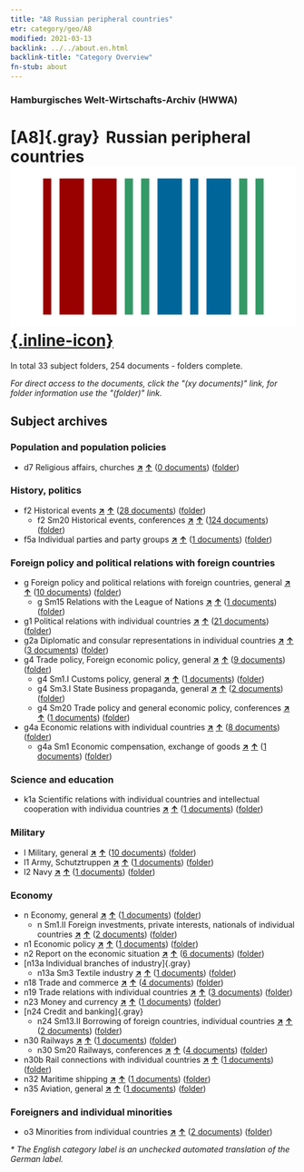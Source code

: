 ```yaml
---
title: "A8 Russian peripheral countries"
etr: category/geo/A8
modified: 2021-03-13
backlink: ../../about.en.html
backlink-title: "Category Overview"
fn-stub: about
---
```


### Hamburgisches Welt-Wirtschafts-Archiv (HWWA)
# [A8]{.gray}&#8201; Russian peripheral countries&#160; [![Wikidata item](/images/Wikidata-logo.svg){.inline-icon}](http://www.wikidata.org/entity/Q90303093)





In total 33 subject folders, 254 documents - folders complete.

_For direct access to the documents, click the "(xy documents)" link, for folder information use the "(folder)" link._

## Subject archives



### Population and population policies

- d7 Religious affairs, churches [**&nearr;**](../../../subject/i/144241/about.en.html "Religious affairs, churches (all over the world)") [**&uarr;**](../../../subject/about.en.html#d7 "Subject category system") (<a href="https://pm20.zbw.eu/dfgview/sh/140904,144241" title="about: Russian peripheral countries : Religious affairs, churches" target="_blank">0 documents</a>) ([folder](../../../../folder/sh/1409xx/140904/1442xx/144241/about.en.html))

### History, politics

- f2 Historical events [**&nearr;**](../../../subject/i/144286/about.en.html "Historical events (all over the world)") [**&uarr;**](../../../subject/about.en.html#f2 "Subject category system") (<a href="https://pm20.zbw.eu/dfgview/sh/140904,144286" title="about: Russian peripheral countries : Historical events" target="_blank">28 documents</a>) ([folder](../../../../folder/sh/1409xx/140904/1442xx/144286/about.en.html))
  - f2 Sm20 Historical events, conferences [**&nearr;**](../../../subject/i/150605/about.en.html "Historical events, conferences (all over the world)") [**&uarr;**](../../../subject/about.en.html#f2_Sm20 "Subject category system") (<a href="https://pm20.zbw.eu/dfgview/sh/140904,150605" title="about: Russian peripheral countries : Historical events, conferences" target="_blank">124 documents</a>) ([folder](../../../../folder/sh/1409xx/140904/1506xx/150605/about.en.html))
- f5a Individual parties and party groups [**&nearr;**](../../../subject/i/144420/about.en.html "Individual parties and party groups (all over the world)") [**&uarr;**](../../../subject/about.en.html#f5a "Subject category system") (<a href="https://pm20.zbw.eu/dfgview/sh/140904,144420" title="about: Russian peripheral countries : Individual parties and party groups" target="_blank">1 documents</a>) ([folder](../../../../folder/sh/1409xx/140904/1444xx/144420/about.en.html))

### Foreign policy and political relations with foreign countries

- g Foreign policy and political relations with foreign countries, general [**&nearr;**](../../../subject/i/144451/about.en.html "Foreign policy and political relations with foreign countries, general (all over the world)") [**&uarr;**](../../../subject/about.en.html#g "Subject category system") (<a href="https://pm20.zbw.eu/dfgview/sh/140904,144451" title="about: Russian peripheral countries : Foreign policy and political relations with foreign countries, general" target="_blank">10 documents</a>) ([folder](../../../../folder/sh/1409xx/140904/1444xx/144451/about.en.html))
  - g Sm15 Relations with the League of Nations [**&nearr;**](../../../subject/i/144589/about.en.html "Relations with the League of Nations (all over the world)") [**&uarr;**](../../../subject/about.en.html#g_Sm15 "Subject category system") (<a href="https://pm20.zbw.eu/dfgview/sh/140904,144589" title="about: Russian peripheral countries : Relations with the League of Nations" target="_blank">1 documents</a>) ([folder](../../../../folder/sh/1409xx/140904/1445xx/144589/about.en.html))
- g1 Political relations with individual countries [**&nearr;**](../../../subject/i/144452/about.en.html "Political relations with individual countries (all over the world)") [**&uarr;**](../../../subject/about.en.html#g1 "Subject category system") (<a href="https://pm20.zbw.eu/dfgview/sh/140904,144452" title="about: Russian peripheral countries : Political relations with individual countries" target="_blank">21 documents</a>) ([folder](../../../../folder/sh/1409xx/140904/1444xx/144452/about.en.html))
- g2a Diplomatic and consular representations in individual countries [**&nearr;**](../../../subject/i/144466/about.en.html "Diplomatic and consular representations in individual countries (all over the world)") [**&uarr;**](../../../subject/about.en.html#g2a "Subject category system") (<a href="https://pm20.zbw.eu/dfgview/sh/140904,144466" title="about: Russian peripheral countries : Diplomatic and consular representations in individual countries" target="_blank">3 documents</a>) ([folder](../../../../folder/sh/1409xx/140904/1444xx/144466/about.en.html))
- g4 Trade policy, Foreign economic policy, general [**&nearr;**](../../../subject/i/144470/about.en.html "Trade policy, Foreign economic policy, general (all over the world)") [**&uarr;**](../../../subject/about.en.html#g4 "Subject category system") (<a href="https://pm20.zbw.eu/dfgview/sh/140904,144470" title="about: Russian peripheral countries : Trade policy, Foreign economic policy, general" target="_blank">9 documents</a>) ([folder](../../../../folder/sh/1409xx/140904/1444xx/144470/about.en.html))
  - g4 Sm1.I Customs policy, general [**&nearr;**](../../../subject/i/144471/about.en.html "Customs policy, general (all over the world)") [**&uarr;**](../../../subject/about.en.html#g4_Sm1.I "Subject category system") (<a href="https://pm20.zbw.eu/dfgview/sh/140904,144471" title="about: Russian peripheral countries : Customs policy, general" target="_blank">1 documents</a>) ([folder](../../../../folder/sh/1409xx/140904/1444xx/144471/about.en.html))
  - g4 Sm3.I State Business propaganda, general [**&nearr;**](../../../subject/i/144482/about.en.html "State Business propaganda, general (all over the world)") [**&uarr;**](../../../subject/about.en.html#g4_Sm3.I "Subject category system") (<a href="https://pm20.zbw.eu/dfgview/sh/140904,144482" title="about: Russian peripheral countries : State Business propaganda, general" target="_blank">2 documents</a>) ([folder](../../../../folder/sh/1409xx/140904/1444xx/144482/about.en.html))
  - g4 Sm20 Trade policy and general economic policy, conferences [**&nearr;**](../../../subject/i/150373/about.en.html "Trade policy and general economic policy, conferences (all over the world)") [**&uarr;**](../../../subject/about.en.html#g4_Sm20 "Subject category system") (<a href="https://pm20.zbw.eu/dfgview/sh/140904,150373" title="about: Russian peripheral countries : Trade policy and general economic policy, conferences" target="_blank">1 documents</a>) ([folder](../../../../folder/sh/1409xx/140904/1503xx/150373/about.en.html))
- g4a Economic relations with individual countries [**&nearr;**](../../../subject/i/144531/about.en.html "Economic relations with individual countries (all over the world)") [**&uarr;**](../../../subject/about.en.html#g4a "Subject category system") (<a href="https://pm20.zbw.eu/dfgview/sh/140904,144531" title="about: Russian peripheral countries : Economic relations with individual countries" target="_blank">8 documents</a>) ([folder](../../../../folder/sh/1409xx/140904/1445xx/144531/about.en.html))
  - g4a Sm1 Economic compensation, exchange of goods [**&nearr;**](../../../subject/i/144532/about.en.html "Economic compensation, exchange of goods (all over the world)") [**&uarr;**](../../../subject/about.en.html#g4a_Sm1 "Subject category system") (<a href="https://pm20.zbw.eu/dfgview/sh/140904,144532" title="about: Russian peripheral countries : Economic compensation, exchange of goods" target="_blank">1 documents</a>) ([folder](../../../../folder/sh/1409xx/140904/1445xx/144532/about.en.html))

### Science and education

- k1a Scientific relations with individual countries and intellectual cooperation with individua countries [**&nearr;**](../../../subject/i/144738/about.en.html "Scientific relations with individual countries and intellectual cooperation with individua countries (all over the world)") [**&uarr;**](../../../subject/about.en.html#k1a "Subject category system") (<a href="https://pm20.zbw.eu/dfgview/sh/140904,144738" title="about: Russian peripheral countries : Scientific relations with individual countries and intellectual cooperation with individua countries" target="_blank">1 documents</a>) ([folder](../../../../folder/sh/1409xx/140904/1447xx/144738/about.en.html))

### Military

- l Military, general [**&nearr;**](../../../subject/i/144762/about.en.html "Military, general (all over the world)") [**&uarr;**](../../../subject/about.en.html#l "Subject category system") (<a href="https://pm20.zbw.eu/dfgview/sh/140904,144762" title="about: Russian peripheral countries : Military, general" target="_blank">10 documents</a>) ([folder](../../../../folder/sh/1409xx/140904/1447xx/144762/about.en.html))
- l1 Army, Schutztruppen [**&nearr;**](../../../subject/i/144763/about.en.html "Army, Schutztruppen (all over the world)") [**&uarr;**](../../../subject/about.en.html#l1 "Subject category system") (<a href="https://pm20.zbw.eu/dfgview/sh/140904,144763" title="about: Russian peripheral countries : Army, Schutztruppen" target="_blank">1 documents</a>) ([folder](../../../../folder/sh/1409xx/140904/1447xx/144763/about.en.html))
- l2 Navy [**&nearr;**](../../../subject/i/144768/about.en.html "Navy (all over the world)") [**&uarr;**](../../../subject/about.en.html#l2 "Subject category system") (<a href="https://pm20.zbw.eu/dfgview/sh/140904,144768" title="about: Russian peripheral countries : Navy" target="_blank">1 documents</a>) ([folder](../../../../folder/sh/1409xx/140904/1447xx/144768/about.en.html))

### Economy

- n Economy, general [**&nearr;**](../../../subject/i/144930/about.en.html "Economy, general (all over the world)") [**&uarr;**](../../../subject/about.en.html#n "Subject category system") (<a href="https://pm20.zbw.eu/dfgview/sh/140904,144930" title="about: Russian peripheral countries : Economy, general" target="_blank">1 documents</a>) ([folder](../../../../folder/sh/1409xx/140904/1449xx/144930/about.en.html))
  - n Sm1.II Foreign investments, private interests, nationals of individual countries [**&nearr;**](../../../subject/i/145775/about.en.html "Foreign investments, private interests, nationals of individual countries (all over the world)") [**&uarr;**](../../../subject/about.en.html#n_Sm1.II "Subject category system") (<a href="https://pm20.zbw.eu/dfgview/sh/140904,145775" title="about: Russian peripheral countries : Foreign investments, private interests, nationals of individual countries" target="_blank">2 documents</a>) ([folder](../../../../folder/sh/1409xx/140904/1457xx/145775/about.en.html))
- n1 Economic policy [**&nearr;**](../../../subject/i/144931/about.en.html "Economic policy (all over the world)") [**&uarr;**](../../../subject/about.en.html#n1 "Subject category system") (<a href="https://pm20.zbw.eu/dfgview/sh/140904,144931" title="about: Russian peripheral countries : Economic policy" target="_blank">1 documents</a>) ([folder](../../../../folder/sh/1409xx/140904/1449xx/144931/about.en.html))
- n2 Report on the economic situation [**&nearr;**](../../../subject/i/144972/about.en.html "Report on the economic situation (all over the world)") [**&uarr;**](../../../subject/about.en.html#n2 "Subject category system") (<a href="https://pm20.zbw.eu/dfgview/sh/140904,144972" title="about: Russian peripheral countries : Report on the economic situation" target="_blank">6 documents</a>) ([folder](../../../../folder/sh/1409xx/140904/1449xx/144972/about.en.html))
- [n13a Individual branches of industry]{.gray}
  - n13a Sm3 Textile industry [**&nearr;**](../../../subject/i/145119/about.en.html "Textile industry (all over the world)") [**&uarr;**](../../../subject/about.en.html#n13a_Sm3 "Subject category system") (<a href="https://pm20.zbw.eu/dfgview/sh/140904,145119" title="about: Russian peripheral countries : Textile industry" target="_blank">1 documents</a>) ([folder](../../../../folder/sh/1409xx/140904/1451xx/145119/about.en.html))
- n18 Trade and commerce [**&nearr;**](../../../subject/i/145262/about.en.html "Trade and commerce (all over the world)") [**&uarr;**](../../../subject/about.en.html#n18 "Subject category system") (<a href="https://pm20.zbw.eu/dfgview/sh/140904,145262" title="about: Russian peripheral countries : Trade and commerce" target="_blank">4 documents</a>) ([folder](../../../../folder/sh/1409xx/140904/1452xx/145262/about.en.html))
- n19 Trade relations with individual countries [**&nearr;**](../../../subject/i/145289/about.en.html "Trade relations with individual countries (all over the world)") [**&uarr;**](../../../subject/about.en.html#n19 "Subject category system") (<a href="https://pm20.zbw.eu/dfgview/sh/140904,145289" title="about: Russian peripheral countries : Trade relations with individual countries" target="_blank">3 documents</a>) ([folder](../../../../folder/sh/1409xx/140904/1452xx/145289/about.en.html))
- n23 Money and currency [**&nearr;**](../../../subject/i/145305/about.en.html "Money and currency (all over the world)") [**&uarr;**](../../../subject/about.en.html#n23 "Subject category system") (<a href="https://pm20.zbw.eu/dfgview/sh/140904,145305" title="about: Russian peripheral countries : Money and currency" target="_blank">1 documents</a>) ([folder](../../../../folder/sh/1409xx/140904/1453xx/145305/about.en.html))
- [n24 Credit and banking]{.gray}
  - n24 Sm13.II Borrowing of foreign countries, individual countries [**&nearr;**](../../../subject/i/145375/about.en.html "Borrowing of foreign countries, individual countries (all over the world)") [**&uarr;**](../../../subject/about.en.html#n24_Sm13.II "Subject category system") (<a href="https://pm20.zbw.eu/dfgview/sh/140904,145375" title="about: Russian peripheral countries : Borrowing of foreign countries, individual countries" target="_blank">2 documents</a>) ([folder](../../../../folder/sh/1409xx/140904/1453xx/145375/about.en.html))
- n30 Railways [**&nearr;**](../../../subject/i/145531/about.en.html "Railways (all over the world)") [**&uarr;**](../../../subject/about.en.html#n30 "Subject category system") (<a href="https://pm20.zbw.eu/dfgview/sh/140904,145531" title="about: Russian peripheral countries : Railways" target="_blank">1 documents</a>) ([folder](../../../../folder/sh/1409xx/140904/1455xx/145531/about.en.html))
  - n30 Sm20 Railways, conferences [**&nearr;**](../../../subject/i/152139/about.en.html "Railways, conferences (all over the world)") [**&uarr;**](../../../subject/about.en.html#n30_Sm20 "Subject category system") (<a href="https://pm20.zbw.eu/dfgview/sh/140904,152139" title="about: Russian peripheral countries : Railways, conferences" target="_blank">4 documents</a>) ([folder](../../../../folder/sh/1409xx/140904/1521xx/152139/about.en.html))
- n30b Rail connections with individual countries [**&nearr;**](../../../subject/i/145562/about.en.html "Rail connections with individual countries (all over the world)") [**&uarr;**](../../../subject/about.en.html#n30b "Subject category system") (<a href="https://pm20.zbw.eu/dfgview/sh/140904,145562" title="about: Russian peripheral countries : Rail connections with individual countries" target="_blank">1 documents</a>) ([folder](../../../../folder/sh/1409xx/140904/1455xx/145562/about.en.html))
- n32 Maritime shipping [**&nearr;**](../../../subject/i/145567/about.en.html "Maritime shipping (all over the world)") [**&uarr;**](../../../subject/about.en.html#n32 "Subject category system") (<a href="https://pm20.zbw.eu/dfgview/sh/140904,145567" title="about: Russian peripheral countries : Maritime shipping" target="_blank">1 documents</a>) ([folder](../../../../folder/sh/1409xx/140904/1455xx/145567/about.en.html))
- n35 Aviation, general [**&nearr;**](../../../subject/i/145681/about.en.html "Aviation, general (all over the world)") [**&uarr;**](../../../subject/about.en.html#n35 "Subject category system") (<a href="https://pm20.zbw.eu/dfgview/sh/140904,145681" title="about: Russian peripheral countries : Aviation, general" target="_blank">1 documents</a>) ([folder](../../../../folder/sh/1409xx/140904/1456xx/145681/about.en.html))

### Foreigners and individual minorities

- o3 Minorities from individual countries [**&nearr;**](../../../subject/i/182220/about.en.html "Minorities from individual countries (all over the world)") [**&uarr;**](../../../subject/about.en.html#o3 "Subject category system") (<a href="https://pm20.zbw.eu/dfgview/sh/140904,182220" title="about: Russian peripheral countries : Minorities from individual countries" target="_blank">2 documents</a>) ([folder](../../../../folder/sh/1409xx/140904/1822xx/182220/about.en.html))


_* The English category label is an unchecked automated translation of the German label._

